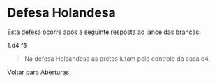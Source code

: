 # Defesa Holandesa

Esta defesa ocorre após a seguinte resposta ao lance das brancas:

1.d4 f5



> Na defesa Holsandesa as pretas lutam pelo controle da casa e4.



[Voltar para Aberturas](https://github.com/rafaelmeneghini/dio-projeto-desafio-git-github/blob/a70e3108194fcc14f1b1fa12d20f4b4db8389a0a/README.md)

